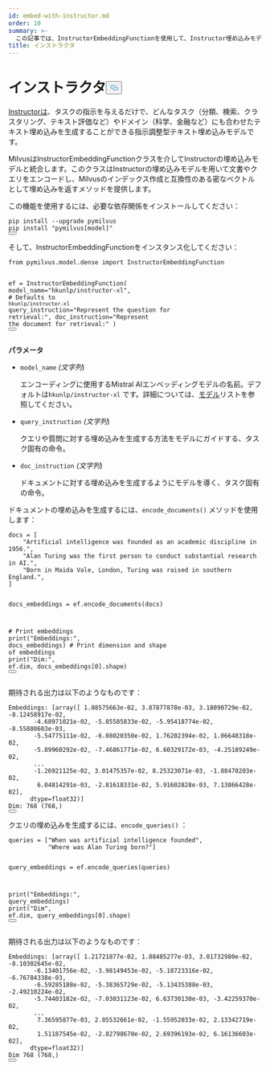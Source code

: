 ```yaml
---
id: embed-with-instructor.md
order: 10
summary: >-
  この記事では、InstructorEmbeddingFunctionを使用して、Instructor埋め込みモデルを使用してドキュメントやクエリをエンコードする方法について説明します。
title: インストラクタ
---
```

<h1 id="Instructor" class="common-anchor-header">インストラクタ<button data-href="#Instructor" class="anchor-icon" translate="no">
      <svg translate="no"
        aria-hidden="true"
        focusable="false"
        height="20"
        version="1.1"
        viewBox="0 0 16 16"
        width="16"
      >
        <path
          fill="#0092E4"
          fill-rule="evenodd"
          d="M4 9h1v1H4c-1.5 0-3-1.69-3-3.5S2.55 3 4 3h4c1.45 0 3 1.69 3 3.5 0 1.41-.91 2.72-2 3.25V8.59c.58-.45 1-1.27 1-2.09C10 5.22 8.98 4 8 4H4c-.98 0-2 1.22-2 2.5S3 9 4 9zm9-3h-1v1h1c1 0 2 1.22 2 2.5S13.98 12 13 12H9c-.98 0-2-1.22-2-2.5 0-.83.42-1.64 1-2.09V6.25c-1.09.53-2 1.84-2 3.25C6 11.31 7.55 13 9 13h4c1.45 0 3-1.69 3-3.5S14.5 6 13 6z"
        ></path>
      </svg>
    </button></h1><p><a href="https://instructor-embedding.github.io/">Instructorは</a>、タスクの指示を与えるだけで、どんなタスク（分類、検索、クラスタリング、テキスト評価など）やドメイン（科学、金融など）にも合わせたテキスト埋め込みを生成することができる指示調整型テキスト埋め込みモデルです。</p>
<p>MilvusはInstructorEmbeddingFunctionクラスを介してInstructorの埋め込みモデルと統合します。このクラスはInstructorの埋め込みモデルを用いて文書やクエリをエンコードし、Milvusのインデックス作成と互換性のある密なベクトルとして埋め込みを返すメソッドを提供します。</p>
<p>この機能を使用するには、必要な依存関係をインストールしてください：</p>
<pre><code translate="no" class="language-python">pip install --upgrade pymilvus
pip install <span class="hljs-string">&quot;pymilvus[model]&quot;</span>
<button class="copy-code-btn"></button></code></pre>
<p>そして、InstructorEmbeddingFunctionをインスタンス化してください：</p>
<pre><code translate="no" class="language-python"><span class="hljs-keyword">from</span> pymilvus.model.dense <span class="hljs-keyword">import</span> InstructorEmbeddingFunction

ef = InstructorEmbeddingFunction(
    model_name=<span class="hljs-string">&quot;hkunlp/instructor-xl&quot;</span>, <span class="hljs-comment"># Defaults to `hkunlp/instructor-xl`</span>
    query_instruction=<span class="hljs-string">&quot;Represent the question for retrieval:&quot;</span>,
    doc_instruction=<span class="hljs-string">&quot;Represent the document for retrieval:&quot;</span>
)
<button class="copy-code-btn"></button></code></pre>
<p><strong>パラメータ</strong></p>
<ul>
<li><p><code translate="no">model_name</code> <em>(文字列</em>)</p>
<p>エンコーディングに使用するMistral AIエンベッディングモデルの名前。デフォルトは<code translate="no">hkunlp/instructor-xl</code> です。詳細については、<a href="https://github.com/xlang-ai/instructor-embedding?tab=readme-ov-file#model-list">モデル</a>リストを参照してください。</p></li>
<li><p><code translate="no">query_instruction</code> <em>(文字列</em>)</p>
<p>クエリや質問に対する埋め込みを生成する方法をモデルにガイドする、タスク固有の命令。</p></li>
<li><p><code translate="no">doc_instruction</code> <em>(文字列</em>)</p>
<p>ドキュメントに対する埋め込みを生成するようにモデルを導く、タスク固有の命令。</p></li>
</ul>
<p>ドキュメントの埋め込みを生成するには、<code translate="no">encode_documents()</code> メソッドを使用します：</p>
<pre><code translate="no" class="language-python">docs = [
    <span class="hljs-string">&quot;Artificial intelligence was founded as an academic discipline in 1956.&quot;</span>,
    <span class="hljs-string">&quot;Alan Turing was the first person to conduct substantial research in AI.&quot;</span>,
    <span class="hljs-string">&quot;Born in Maida Vale, London, Turing was raised in southern England.&quot;</span>,
]

docs_embeddings = ef.encode_documents(docs)

<span class="hljs-comment"># Print embeddings</span>
<span class="hljs-built_in">print</span>(<span class="hljs-string">&quot;Embeddings:&quot;</span>, docs_embeddings)
<span class="hljs-comment"># Print dimension and shape of embeddings</span>
<span class="hljs-built_in">print</span>(<span class="hljs-string">&quot;Dim:&quot;</span>, ef.dim, docs_embeddings[<span class="hljs-number">0</span>].shape)
<button class="copy-code-btn"></button></code></pre>
<p>期待される出力は以下のようなものです：</p>
<pre><code translate="no" class="language-python">Embeddings: [array([ <span class="hljs-number">1.08575663e-02</span>, <span class="hljs-number">3.87877878e-03</span>, <span class="hljs-number">3.18090729e-02</span>, <span class="hljs-number">-8.12458917e-02</span>,
       <span class="hljs-number">-4.68971021e-02</span>, <span class="hljs-number">-5.85585833e-02</span>, <span class="hljs-number">-5.95418774e-02</span>, <span class="hljs-number">-8.55880603e-03</span>,
       <span class="hljs-number">-5.54775111e-02</span>, <span class="hljs-number">-6.08020350e-02</span>, <span class="hljs-number">1.76202394e-02</span>, <span class="hljs-number">1.06648318e-02</span>,
       <span class="hljs-number">-5.89960292e-02</span>, <span class="hljs-number">-7.46861771e-02</span>, <span class="hljs-number">6.60329172e-03</span>, <span class="hljs-number">-4.25189249e-02</span>,
       ...
       <span class="hljs-number">-1.26921125e-02</span>, <span class="hljs-number">3.01475357e-02</span>, <span class="hljs-number">8.25323071e-03</span>, <span class="hljs-number">-1.88470203e-02</span>,
        <span class="hljs-number">6.04814291e-03</span>, <span class="hljs-number">-2.81618331e-02</span>, <span class="hljs-number">5.91602828e-03</span>, <span class="hljs-number">7.13866428e-02</span>],
      dtype=<span class="hljs-type">float32</span>)]
Dim: <span class="hljs-number">768</span> (<span class="hljs-number">768</span>,)
<button class="copy-code-btn"></button></code></pre>
<p>クエリの埋め込みを生成するには、<code translate="no">encode_queries()</code> ：</p>
<pre><code translate="no" class="language-python">queries = [<span class="hljs-string">&quot;When was artificial intelligence founded&quot;</span>,
           <span class="hljs-string">&quot;Where was Alan Turing born?&quot;</span>]

query_embeddings = ef.encode_queries(queries)

<span class="hljs-built_in">print</span>(<span class="hljs-string">&quot;Embeddings:&quot;</span>, query_embeddings)
<span class="hljs-built_in">print</span>(<span class="hljs-string">&quot;Dim&quot;</span>, ef.dim, query_embeddings[<span class="hljs-number">0</span>].shape)
<button class="copy-code-btn"></button></code></pre>
<p>期待される出力は以下のようなものです：</p>
<pre><code translate="no" class="language-python">Embeddings: [array([ <span class="hljs-number">1.21721877e-02</span>, <span class="hljs-number">1.88485277e-03</span>, <span class="hljs-number">3.01732980e-02</span>, <span class="hljs-number">-8.10302645e-02</span>,
       <span class="hljs-number">-6.13401756e-02</span>, <span class="hljs-number">-3.98149453e-02</span>, <span class="hljs-number">-5.18723316e-02</span>, <span class="hljs-number">-6.76784338e-03</span>,
       <span class="hljs-number">-6.59285188e-02</span>, <span class="hljs-number">-5.38365729e-02</span>, <span class="hljs-number">-5.13435388e-03</span>, <span class="hljs-number">-2.49210224e-02</span>,
       <span class="hljs-number">-5.74403182e-02</span>, <span class="hljs-number">-7.03031123e-02</span>, <span class="hljs-number">6.63730130e-03</span>, <span class="hljs-number">-3.42259370e-02</span>,
       ...
        <span class="hljs-number">7.36595877e-03</span>, <span class="hljs-number">2.85532661e-02</span>, <span class="hljs-number">-1.55952033e-02</span>, <span class="hljs-number">2.13342719e-02</span>,
        <span class="hljs-number">1.51187545e-02</span>, <span class="hljs-number">-2.82798670e-02</span>, <span class="hljs-number">2.69396193e-02</span>, <span class="hljs-number">6.16136603e-02</span>],
      dtype=<span class="hljs-type">float32</span>)]
Dim <span class="hljs-number">768</span> (<span class="hljs-number">768</span>,)
<button class="copy-code-btn"></button></code></pre>
